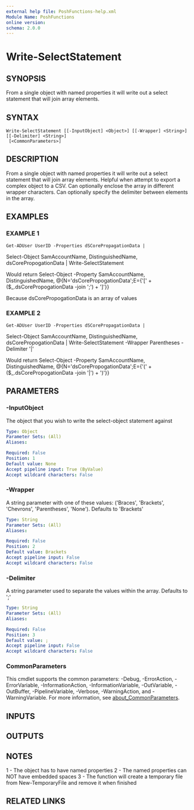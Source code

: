 ```yaml
---
external help file: PoshFunctions-help.xml
Module Name: PoshFunctions
online version:
schema: 2.0.0
---
```


# Write-SelectStatement

## SYNOPSIS
From a single object with named properties it will write out a select statement that will join array elements.

## SYNTAX

```
Write-SelectStatement [[-InputObject] <Object>] [[-Wrapper] <String>] [[-Delimiter] <String>]
 [<CommonParameters>]
```

## DESCRIPTION
From a single object with named properties it will write out a select statement that will join array elements.
Helpful when attempt to export a complex object to a CSV.
Can optionally enclose the array in different wrapper characters.
Can optionally specify the delimiter between elements in the array.

## EXAMPLES

### EXAMPLE 1
```
Get-ADUser UserID -Properties dSCorePropagationData |
```

Select-Object SamAccountName, DistinguishedName, dsCorePropogationData |
Write-SelectStatement

Would return
Select-Object -Property SamAccountName, DistinguishedName, @{N='dsCorePropogationData';E={'\[' + ($_.dsCorePropogationData -join ';') + '\]'}}

Because dsCorePropogationData is an array of values

### EXAMPLE 2
```
Get-ADUser UserID -Properties dSCorePropagationData |
```

Select-Object SamAccountName, DistinguishedName, dsCorePropogationData |
Write-SelectStatement -Wrapper Parentheses -Delimiter '|'

Would return
Select-Object -Property SamAccountName, DistinguishedName, @{N='dsCorePropogationData';E={'(' + ($_.dsCorePropogationData -join '|') + ')'}}

## PARAMETERS

### -InputObject
The object that you wish to write the select-object statement against

```yaml
Type: Object
Parameter Sets: (All)
Aliases:

Required: False
Position: 1
Default value: None
Accept pipeline input: True (ByValue)
Accept wildcard characters: False
```

### -Wrapper
A string parameter with one of these values: ('Braces', 'Brackets', 'Chevrons', 'Parentheses', 'None').
Defaults to 'Brackets'

```yaml
Type: String
Parameter Sets: (All)
Aliases:

Required: False
Position: 2
Default value: Brackets
Accept pipeline input: False
Accept wildcard characters: False
```

### -Delimiter
A string parameter used to separate the values within the array.
Defaults to ';'

```yaml
Type: String
Parameter Sets: (All)
Aliases:

Required: False
Position: 3
Default value: ;
Accept pipeline input: False
Accept wildcard characters: False
```

### CommonParameters
This cmdlet supports the common parameters: -Debug, -ErrorAction, -ErrorVariable, -InformationAction, -InformationVariable, -OutVariable, -OutBuffer, -PipelineVariable, -Verbose, -WarningAction, and -WarningVariable. For more information, see [about_CommonParameters](http://go.microsoft.com/fwlink/?LinkID=113216).

## INPUTS

## OUTPUTS

## NOTES
1 - The object has to have named properties
2 - The named properties can NOT have embedded spaces
3 - The function will create a temporary file from New-TemporaryFile and remove it when finished

## RELATED LINKS
